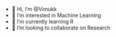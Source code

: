 - 👋 Hi, I’m @Vimukk
- 👀 I’m interested in Machine Learning
- 🌱 I’m currently learning R
- 💞️ I’m looking to collaborate on Research

<!---
- 📫 How to reach me 
--->

<!---
Vimukk/Vimukk is a ✨ special ✨ repository because its `README.md` (this file) appears on your GitHub profile.
You can click the Preview link to take a look at your changes.
--->
